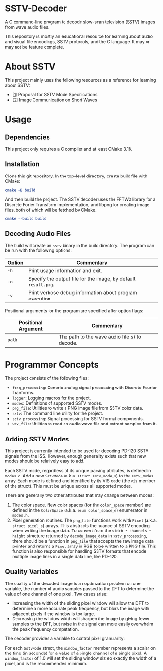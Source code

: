 # SSTV-Decoder
A C command-line program to decode slow-scan television (SSTV) images from wave audio files.

This repository is mostly an educational resource for learning about audio and visual file
encodings, SSTV protocols, and the C language. It may or may not be feature complete.


# About SSTV
This project mainly uses the following resources as a reference for learning about SSTV:

* [[1](http://www.barberdsp.com/downloads/Dayton%20Paper.pdf)] Proposal for SSTV Mode Specifications
* [[2](http://www.sstv-handbook.com/download/sstv-handbook.pdf)] Image Communication on Short Waves


# Usage
## Dependencies
This project only requires a C compiler and at least CMake 3.18.

## Installation
Clone this git repository. In the top-level directory, create build file with CMake:

```cmake
cmake -B build
```

And then build the project. The SSTV decoder uses the FFTW3 library for a Discrete Forier Transform
implementation, and libpng for creating image files, both of which will be fetched by CMake.

```cmake
cmake --build build
```

## Decoding Audio Files
The build will create an `sstv` binary in the build directory. The program can be run with the
following options:

| Option | Commentary                                                      |
|--------|-----------------------------------------------------------------|
| `-h`   | Print usage information and exit.                               |
| `-o`   | Specify the output file for the image, by default `result.png`. |
| `-v`   | Print verbose debug information about program execution.        |

Positional arguments for the program are specified after option flags:

| Positional Argument | Commentary                                    |
|---------------------|-----------------------------------------------|
| `path`              | The path to the wave audio file(s) to decode. |


# Programmer Concepts
The project consists of the following files:

- `freq_processing`: Generic analog signal processing with Discrete Fourier Tranforms.
- `logger`: Logging macros for the project.
- `modes`: Definitions of supported SSTV modes.
- `png_file`: Utilities to write a PNG image file from SSTV color data.
- `sstv`: The command line utility for the project.
- `sstv_processing`: Signal processing for SSTV format components.
- `wav_file`: Utilities to read an audio wave file and extract samples from it.

## Adding SSTV Modes
This project is currently intended to be used for decoding PD-120 SSTV signals from the ISS.
However, enough generality exists such that new modes should be relatively easy to add.

Each SSTV mode, regardless of its unique parsing atributes, is defined in `modes.c`. Add a new
`SstvMode` (a.k.a. `struct sstv_mode_s`) to the `sstv_modes` array. Each mode is defined and
identified by its VIS code (the `vis` member of the struct). This must be unique across all
supported modes.

There are generally two other attributes that may change between modes:

1. The color space. New color spaces (for the `color_space` member) are defined in the
   `ColorSpace` (a.k.a. `enum color_space_e`) enumerator in `modes.h`.
2. Pixel generation routines. The `png_file` functions work with `Pixel` (a.k.a. `struct pixel_s`)
   arrays. This abstracts the nuance of SSTV encoding when writing the image data. To convert
   from the `width * channels * height` structure returned by `decode_image_data` in
   `sstv_processing`, there should be a function in `png_file` that accepts the raw image data
   pointer and returns a `Pixel` array in RGB to be written to a PNG file. This function is
   also responsible for handling SSTV formats that encode multiple image lines in a single
   data line, like PD-120.

## Quality Variables
The quality of the decoded image is an optimzation problem on one variable, the number of audio
samples passed to the DFT to determine the value of one channel of one pixel. Two cases arise:

- Increasing the width of the sliding pixel window will allow the DFT to determine a more
  accurate peak frequency, but blurs the image with adjacent pixels if the window is too large.
- Decreasing the window width will sharpen the image by giving fewer samples to the DFT, but
  noise in the signal can more easily overwhelm the peak frequency computation.

The decoder provides a variable to control pixel granularity:

For each `SstvMode` struct, the `window_factor` member represents a scalar on the time (in
seconds) for a value of a single channel of a single pixel. A `window_factor` of 1.0 will
set the sliding window siz eo exactly the width of a pixel, and is the recommended minimum.
